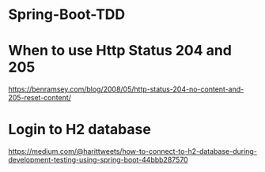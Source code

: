 # Spring-Boot-TDD

# When to use Http Status 204 and 205
https://benramsey.com/blog/2008/05/http-status-204-no-content-and-205-reset-content/

# Login to H2 database
https://medium.com/@harittweets/how-to-connect-to-h2-database-during-development-testing-using-spring-boot-44bbb287570

